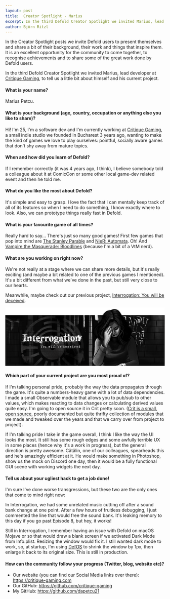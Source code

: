 ```yaml
---
layout: post
title:  Creator Spotlight - Marius
excerpt: In the third Defold Creator Spotlight we invited Marius, lead developer at Critique Gaming, to tell us a little bit about himself and his current project.
author: Björn Ritzl
---
```


In the Creator Spotlight posts we invite Defold users to present themselves and share a bit of their background, their work and things that inspire them. It is an excellent opportunity for the community to come together, to recognise achievements and to share some of the great work done by Defold users.

In the third Defold Creator Spotlight we invited Marius, lead developer at [Critique Gaming](https://critique-gaming.com/), to tell us a little bit about himself and his current project.



#### What is your name?
Marius Petcu.


#### What is your background (age, country, occupation or anything else you like to share)?
Hi! I'm 25, I'm a software dev and I'm currently working at [Critique Gaming](https://critique-gaming.com/), a small indie studio we founded in Bucharest 3 years ago, wanting to make the kind of games we love to play ourselves: pointful, socially aware games that don't shy away from mature topics.


#### When and how did you learn of Defold?
If I remember correctly (it was 4 years ago, I think), I believe somebody told a colleague about it at ComicCon or some other local game-dev related event and then he told me.


#### What do you like the most about Defold?
It's simple and easy to grasp. I love the fact that I can mentally keep track of all of its features so when I need to do something, I know exactly where to look. Also, we can prototype things really fast in Defold.


#### What is your favourite game of all times?
Really hard to say... There's just so many good games! First few games that pop into mind are [The Stanley Parable](https://store.steampowered.com/app/221910/The_Stanley_Parable/) and [NieR: Automata](https://store.steampowered.com/app/524220/NieRAutomata/). Oh! And [Vampire the Masquerade: Bloodlines](https://store.steampowered.com/app/2600/Vampire_The_Masquerade__Bloodlines/) (because I'm a bit of a VtM nerd).


#### What are you working on right now?
We're not really at a stage where we can share more details, but it's really exciting (and maybe a bit related to one of the previous games I mentioned). It's a bit different from what we've done in the past, but still very close to our hearts.

Meanwhile, maybe check out our previous project, [Interrogation: You will be deceived](https://interrogation-game.com/).

![Interrogation: You will be deceived](/images/posts/interrogation.png)

#### Which part of your current project are you most proud of?
If I'm talking personal pride, probably the way the data propagates through the game. It's quite a numbers-heavy game with a lot of data dependencies. I made a small Observable module that allows you to pub/sub to other values, which makes reacting to data changes or calculating derived values quite easy. I'm going to open source it in Crit pretty soon. ([Crit is a small, open source](https://github.com/critique-gaming/crit), poorly documented but quite thrifty collection of modules that we made and tweaked over the years and that we carry over from project to project).

If I'm talking pride I take in the game overall, I think I like the way the UI looks the most. It still has some rough edges and some awfully terrible UX in some places (hence why it's a work in progress), but the general direction is pretty awesome. Cătălin, one of our colleagues, spearheads this and he's amazingly efficient at it. He would make something in Photoshop, show us the mock on Discord one day, then it would be a fully functional GUI scene with working widgets the next day.


#### Tell us about your ugliest hack to get a job done!
I'm sure I've done worse transgressions, but these two are the only ones that come to mind right now:

In Interrogation, we had some unrelated music cutting off after a sound bank change at one point. After a few hours of fruitless debugging, I just commented the line that would free the sound bank. It's leaking memory to this day if you go past Episode 8, but hey, it works!

Still in Interrogation, I remember having an issue with Defold on macOS Mojave or so that would draw a blank screen if we activated Dark Mode from Info.plist. Resizing the window would fix it. I still wanted dark mode to work, so, at startup, I'm using [DefOS](https://github.com/subsoap/defos) to shrink the window by 1px, then enlarge it back to its original size. This is still in production.


#### How can the community follow your progress (Twitter, blog, website etc)?
* Our website (you can find our Social Media links over there): https://critique-gaming.com
* Our GitHub: https://github.com/critique-gaming
* My GitHub: https://github.com/dapetcu21
